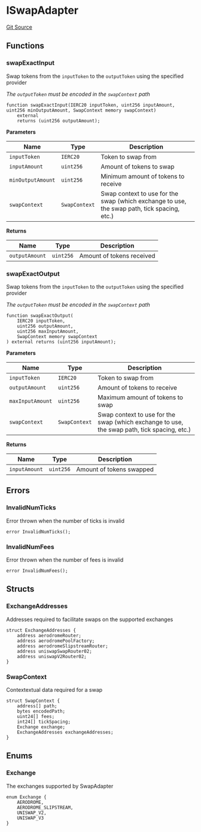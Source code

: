 # ISwapAdapter
[Git Source](https://github.com/seamless-protocol/ilm-v2/blob/40214436ae3956021858cb95e6ff881f6ede8e11/src/interfaces/periphery/ISwapAdapter.sol)


## Functions
### swapExactInput

Swap tokens from the `inputToken` to the `outputToken` using the specified provider

*The `outputToken` must be encoded in the `swapContext` path*


```solidity
function swapExactInput(IERC20 inputToken, uint256 inputAmount, uint256 minOutputAmount, SwapContext memory swapContext)
    external
    returns (uint256 outputAmount);
```
**Parameters**

|Name|Type|Description|
|----|----|-----------|
|`inputToken`|`IERC20`|Token to swap from|
|`inputAmount`|`uint256`|Amount of tokens to swap|
|`minOutputAmount`|`uint256`|Minimum amount of tokens to receive|
|`swapContext`|`SwapContext`|Swap context to use for the swap (which exchange to use, the swap path, tick spacing, etc.)|

**Returns**

|Name|Type|Description|
|----|----|-----------|
|`outputAmount`|`uint256`|Amount of tokens received|


### swapExactOutput

Swap tokens from the `inputToken` to the `outputToken` using the specified provider

*The `outputToken` must be encoded in the `swapContext` path*


```solidity
function swapExactOutput(
    IERC20 inputToken,
    uint256 outputAmount,
    uint256 maxInputAmount,
    SwapContext memory swapContext
) external returns (uint256 inputAmount);
```
**Parameters**

|Name|Type|Description|
|----|----|-----------|
|`inputToken`|`IERC20`|Token to swap from|
|`outputAmount`|`uint256`|Amount of tokens to receive|
|`maxInputAmount`|`uint256`|Maximum amount of tokens to swap|
|`swapContext`|`SwapContext`|Swap context to use for the swap (which exchange to use, the swap path, tick spacing, etc.)|

**Returns**

|Name|Type|Description|
|----|----|-----------|
|`inputAmount`|`uint256`|Amount of tokens swapped|


## Errors
### InvalidNumTicks
Error thrown when the number of ticks is invalid


```solidity
error InvalidNumTicks();
```

### InvalidNumFees
Error thrown when the number of fees is invalid


```solidity
error InvalidNumFees();
```

## Structs
### ExchangeAddresses
Addresses required to facilitate swaps on the supported exchanges


```solidity
struct ExchangeAddresses {
    address aerodromeRouter;
    address aerodromePoolFactory;
    address aerodromeSlipstreamRouter;
    address uniswapSwapRouter02;
    address uniswapV2Router02;
}
```

### SwapContext
Contextextual data required for a swap


```solidity
struct SwapContext {
    address[] path;
    bytes encodedPath;
    uint24[] fees;
    int24[] tickSpacing;
    Exchange exchange;
    ExchangeAddresses exchangeAddresses;
}
```

## Enums
### Exchange
The exchanges supported by SwapAdapter


```solidity
enum Exchange {
    AERODROME,
    AERODROME_SLIPSTREAM,
    UNISWAP_V2,
    UNISWAP_V3
}
```

